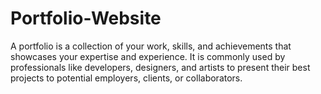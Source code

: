 # Portfolio-Website
A portfolio is a collection of your work, skills, and achievements that showcases your expertise and experience. It is commonly used by professionals like developers, designers, and artists to present their best projects to potential employers, clients, or collaborators.
